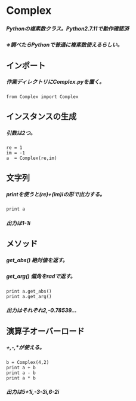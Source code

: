 # Complex　
##### Pythonの複素数クラス。Python2.7.11で動作確認済
##### ※調べたらPythonで普通に複素数使えるらしい。
## インポート
##### 作業ディレクトリにComplex.pyを置く。
```
from Complex import Complex
```
## インスタンスの生成
##### 引数は2つ。
```
re = 1
im = -1
a  = Complex(re,im)
```
## 文字列
##### printを使うと(re)+(im)iの形で出力する。
```
print a
```
##### 出力は1-1i
## メソッド
##### get_abs() 絶対値を返す。
##### get_arg() 偏角をradで返す。
```
print a.get_abs()
print a.get_arg()
```
##### 出力はそれぞれ2,-0.78539...
## 演算子オーバーロード
##### +,-,*が使える。
```
b = Complex(4,2)
print a + b
print a - b
print a * b
```
##### 出力は5+1i,-3-3i,6-2i
